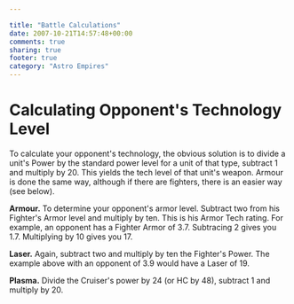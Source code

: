 ```yaml
---

title: "Battle Calculations"
date: 2007-10-21T14:57:48+00:00
comments: true
sharing: true
footer: true
category: "Astro Empires"
---
```



Calculating Opponent's Technology Level
=======================================

To calculate your opponent's technology, the obvious solution is to
divide a unit's Power by the standard power level for a unit of that
type, subtract 1 and multiply by 20. This yields the tech level of that
unit's weapon. Armour is done the same way, although if there are
fighters, there is an easier way (see below).

**Armour.** To determine your opponent's armor level. Subtract two
from his Fighter's Armor level and multiply by ten. This is his Armor
Tech rating. For example, an opponent has a Fighter Armor of 3.7.
Subtracing 2 gives you 1.7. Multiplying by 10 gives you 17.

**Laser.** Again, subtract two and multiply by ten the Fighter's
Power. The example above with an opponent of 3.9 would have a Laser of
19.

**Plasma.** Divide the Cruiser's power by 24 (or HC by 48), subtract 1
and multiply by 20.


